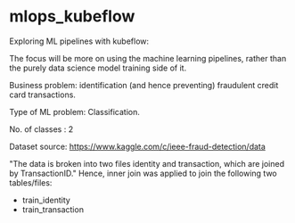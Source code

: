 # mlops_kubeflow
Exploring ML pipelines with kubeflow:

The focus will be more on using the machine learning pipelines, rather than the purely data science model training side of it.

Business problem: identification (and hence preventing) fraudulent credit card transactions.

Type of ML problem: Classification.

No. of classes : 2

Dataset source: https://www.kaggle.com/c/ieee-fraud-detection/data

"The data is broken into two files identity and transaction, which are joined by TransactionID." 
Hence, inner join was applied to join the following two tables/files:
- train_identity
- train_transaction

